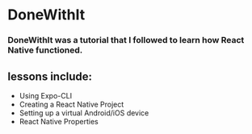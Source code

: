 # DoneWithIt

### DoneWithIt was a tutorial that I followed to learn how React Native functioned.

## lessons include: </b><br />

- Using Expo-CLI<br />
- Creating a React Native Project<br />
- Setting up a virtual Android/iOS device<br />
- React Native Properties<br />
